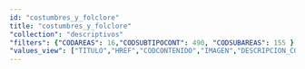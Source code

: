 ```yaml
---
id: "costumbres_y_folclore"
title: "costumbres_y_folclore"
"collection": "descriptivos"
"filters": {"CODAREAS": 16,"CODSUBTIPOCONT": 490, "CODSUBAREAS": 155 }
"values_view": ["TITULO","HREF","CODCONTENIDO","IMAGEN","DESCRIPCION_COMUN","TEXTO","RECURSOS","CONTENIDOS_RELACIONADOS"]
---
```

<div class="row">
    <div flex="100" layout="column" layout-gt-md="row" class="large-10 large-offset-1 columns">
        <app-accordion flex flex-gt-md="25"></app-accordion>
        <app-paginator-browser flex layout="column">
            <div flex ng-class="{'end': $last}" ng-repeat="card in elements()">
                <app-card-standard item="card" prefix="node.href"></app-card-standard>
            </div>
        </app-paginator-browser>
    </div>
</div>
